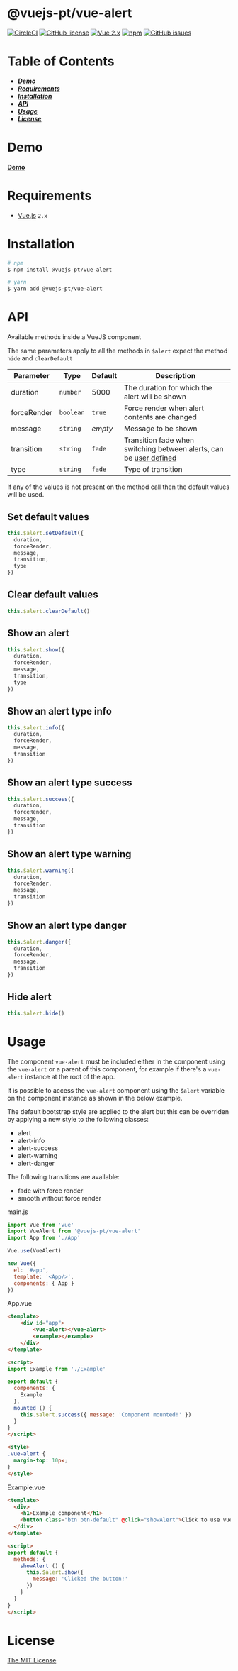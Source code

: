 # @vuejs-pt/vue-alert 
[![CircleCI](https://img.shields.io/circleci/project/github/vuejs-pt/vue-alert.svg)](https://circleci.com/gh/vuejs-pt/vue-alert)
[![GitHub license](https://img.shields.io/badge/license-MIT-blue.svg)](https://raw.githubusercontent.com/vuejs-pt/vue-alert/master/LICENSE)
[![Vue 2.x](https://img.shields.io/badge/vue-2.x-green.svg)](https://vuejs.org/)
[![npm](https://img.shields.io/npm/v/@vuejs-pt/vue-alert.svg)](https://www.npmjs.com/package/@vuejs-pt/vue-alert)
[![GitHub issues](https://img.shields.io/github/issues/vuejs-pt/vue-alert.svg)](https://github.com/vuejs-pt/vue-alert/issues)

# Table of Contents
* [___Demo___](#demo)
* [___Requirements___](#requirements)
* [___Installation___](#installation)
* [___API___](#api)
* [___Usage___](#usage)
* [___License___](#license)

# Demo
[__Demo__](https://vuejs-pt.github.io/vue-alert/example/dist/)

# Requirements
- [Vue.js](https://github.com/vuejs/vue) `2.x`  

# Installation
```bash
# npm
$ npm install @vuejs-pt/vue-alert

# yarn
$ yarn add @vuejs-pt/vue-alert
```

# API

Available methods inside a VueJS component

The same parameters apply to all the methods in `$alert` expect the method `hide` and `clearDefault`

Parameter | Type |Default| Description
--------- | ---- | ------|-----------
duration | `number` | 5000 | The duration for which the alert will be shown
forceRender | `boolean` | `true` | Force render when alert contents are changed
message | `string` | _empty_ | Message to be shown
transition | `string` | `fade` | Transition fade when switching between alerts, can be [user defined](https://vuejs.org/v2/guide/transitions.html)
type | `string` | `fade` | Type of transition

If any of the values is not present on the method call then the default values will be used.

## Set default values
```javascript
this.$alert.setDefault({
  duration,
  forceRender,
  message,
  transition,
  type
})
```

## Clear default values
```javascript
this.$alert.clearDefault()
```

## Show an alert
```javascript
this.$alert.show({
  duration,
  forceRender,
  message,
  transition,
  type
})
```

## Show an alert type info
```javascript
this.$alert.info({
  duration,
  forceRender,
  message,
  transition
})
```

## Show an alert type success
```javascript
this.$alert.success({
  duration,
  forceRender,
  message,
  transition
})
```

## Show an alert type warning
```javascript
this.$alert.warning({
  duration,
  forceRender,
  message,
  transition
})
```

## Show an alert type danger
```javascript
this.$alert.danger({
  duration,
  forceRender,
  message,
  transition
})
```

## Hide alert
```javascript
this.$alert.hide()
```

# Usage

The component `vue-alert` must be included either in the component using the `vue-alert` or a parent of this component, for example if there's a `vue-alert` instance at the root of the app.

It is possible to access the `vue-alert` component using the `$alert` variable on the component instance as shown in the below example.

The default bootstrap style are applied to the alert but this can be overriden by applying a new style to the following classes:
- alert
- alert-info
- alert-success
- alert-warning
- alert-danger

The following transitions are available:
- fade with force render
- smooth without force render

main.js

```javascript
import Vue from 'vue'
import VueAlert from '@vuejs-pt/vue-alert'
import App from './App'

Vue.use(VueAlert)

new Vue({
  el: '#app',
  template: '<App/>',
  components: { App }
})


```

App.vue

```html
<template>
    <div id="app">
        <vue-alert></vue-alert>
        <example></example>
    </div>
</template>

<script>
import Example from './Example'

export default {
  components: {
    Example
  },
  mounted () {
    this.$alert.success({ message: 'Component mounted!' })
  }
}
</script>

<style>
.vue-alert {
  margin-top: 10px;
}
</style>
```

Example.vue

```html
<template>
  <div>
    <h1>Example component</h1>
    <button class="btn btn-default" @click="showAlert">Click to use vue-alert</button>
  </div>
</template>

<script>
export default {
  methods: {
    showAlert () {
      this.$alert.show({
        message: 'Clicked the button!'
      })
    }
  }
}
</script>
```

# License

[The MIT License](http://opensource.org/licenses/MIT)